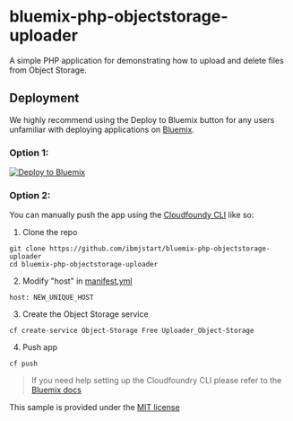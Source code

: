 # bluemix-php-objectstorage-uploader

A simple PHP application for demonstrating how to upload and delete files from Object Storage.

## Deployment

We highly recommend using the Deploy to Bluemix button for any users unfamiliar with deploying applications on [Bluemix](https://bluemix.net).

### Option 1:

[![Deploy to Bluemix](https://bluemix.net/deploy/button.png)](https://bluemix.net/deploy?repository=https://github.com/ibmjstart/bluemix-php-objectstorage-uploader)

### Option 2:

You can manually push the app using the [Cloudfoundy CLI](https://github.com/cloudfoundry/cli/releases) like so: 

1. Clone the repo  
```
git clone https://github.com/ibmjstart/bluemix-php-objectstorage-uploader
cd bluemix-php-objectstorage-uploader
```
2. Modify "host" in [manifest.yml](manifest.yml)
```
host: NEW_UNIQUE_HOST
```

3. Create the Object Storage service
```
cf create-service Object-Storage Free Uploader_Object-Storage
```

4. Push app
```
cf push
``` 

> If you need help setting up the Cloudfoundry CLI please refer to the [Bluemix docs](https://console.ng.bluemix.net/docs/starters/install_cli.html)  

This sample is provided under the [MIT license](License.txt)
